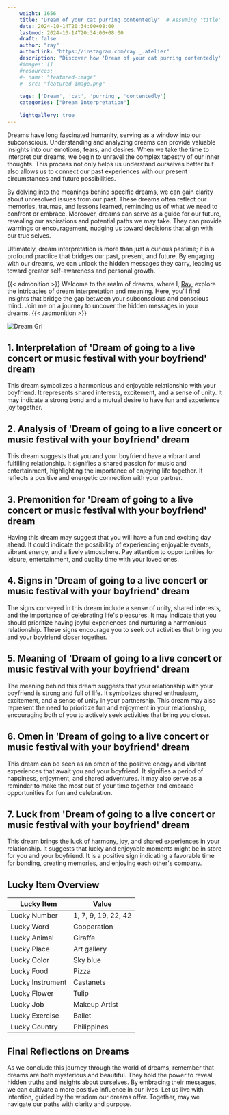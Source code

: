 ```yaml
---
    weight: 1656
    title: "Dream of your cat purring contentedly"  # Assuming 'title' column exists
    date: 2024-10-14T20:34:00+08:00
    lastmod: 2024-10-14T20:34:00+08:00
    draft: false
    author: "ray"
    authorLink: "https://instagram.com/ray._.atelier"
    description: "Discover how 'Dream of your cat purring contentedly' can interpret your future and uncover its significant meanings in your life."
    #images: []
    #resources:
    #- name: "featured-image"
    #  src: "featured-image.png"
    
    tags: ['Dream', 'cat', 'purring', 'contentedly']
    categories: ["Dream Interpretation"]
    
    lightgallery: true
---
```

    
Dreams have long fascinated humanity, serving as a window into our subconscious. Understanding and analyzing dreams can provide valuable insights into our emotions, fears, and desires. When we take the time to interpret our dreams, we begin to unravel the complex tapestry of our inner thoughts. This process not only helps us understand ourselves better but also allows us to connect our past experiences with our present circumstances and future possibilities.

By delving into the meanings behind specific dreams, we can gain clarity about unresolved issues from our past. These dreams often reflect our memories, traumas, and lessons learned, reminding us of what we need to confront or embrace. Moreover, dreams can serve as a guide for our future, revealing our aspirations and potential paths we may take. They can provide warnings or encouragement, nudging us toward decisions that align with our true selves.

Ultimately, dream interpretation is more than just a curious pastime; it is a profound practice that bridges our past, present, and future. By engaging with our dreams, we can unlock the hidden messages they carry, leading us toward greater self-awareness and personal growth.

{{< admonition >}}
Welcome to the realm of dreams, where I, [Ray](https://instagram.com/ray._.atelier), explore the intricacies of dream interpretation and meaning. Here, you’ll find insights that bridge the gap between your subconscious and conscious mind. Join me on a journey to uncover the hidden messages in your dreams.
{{< /admonition >}}

![Dream Grl](https://cdn.pixabay.com/photo/2017/11/02/03/35/gothic-2910057_1280.jpg "Dream Grl")

## 1. Interpretation of 'Dream of going to a live concert or music festival with your boyfriend' dream
 This dream symbolizes a harmonious and enjoyable relationship with your boyfriend. It represents shared interests, excitement, and a sense of unity. It may indicate a strong bond and a mutual desire to have fun and experience joy together.

## 2. Analysis of 'Dream of going to a live concert or music festival with your boyfriend' dream
 This dream suggests that you and your boyfriend have a vibrant and fulfilling relationship. It signifies a shared passion for music and entertainment, highlighting the importance of enjoying life together. It reflects a positive and energetic connection with your partner.

## 3. Premonition for 'Dream of going to a live concert or music festival with your boyfriend' dream
 Having this dream may suggest that you will have a fun and exciting day ahead. It could indicate the possibility of experiencing enjoyable events, vibrant energy, and a lively atmosphere. Pay attention to opportunities for leisure, entertainment, and quality time with your loved ones.

## 4. Signs in 'Dream of going to a live concert or music festival with your boyfriend' dream
 The signs conveyed in this dream include a sense of unity, shared interests, and the importance of celebrating life's pleasures. It may indicate that you should prioritize having joyful experiences and nurturing a harmonious relationship. These signs encourage you to seek out activities that bring you and your boyfriend closer together.

## 5. Meaning of 'Dream of going to a live concert or music festival with your boyfriend' dream
 The meaning behind this dream suggests that your relationship with your boyfriend is strong and full of life. It symbolizes shared enthusiasm, excitement, and a sense of unity in your partnership. This dream may also represent the need to prioritize fun and enjoyment in your relationship, encouraging both of you to actively seek activities that bring you closer.

## 6. Omen in 'Dream of going to a live concert or music festival with your boyfriend' dream
 This dream can be seen as an omen of the positive energy and vibrant experiences that await you and your boyfriend. It signifies a period of happiness, enjoyment, and shared adventures. It may also serve as a reminder to make the most out of your time together and embrace opportunities for fun and celebration.

## 7. Luck from 'Dream of going to a live concert or music festival with your boyfriend' dream
 This dream brings the luck of harmony, joy, and shared experiences in your relationship. It suggests that lucky and enjoyable moments might be in store for you and your boyfriend. It is a positive sign indicating a favorable time for bonding, creating memories, and enjoying each other's company.

## Lucky Item Overview
| Lucky Item          | Value              |
|---------------|--------------------|
| Lucky Number        | 1, 7, 9, 19, 22, 42  |
| Lucky Word          | Cooperation |
| Lucky Animal        | Giraffe |
| Lucky Place         | Art gallery     |
| Lucky Color         | Sky blue     |
| Lucky Food          | Pizza      |
| Lucky Instrument    | Castanets |
| Lucky Flower        | Tulip    |
| Lucky Job           | Makeup Artist       |
| Lucky Exercise      | Ballet  |
| Lucky Country       | Philippines    |


##  Final Reflections on Dreams

As we conclude this journey through the world of dreams, remember that dreams are both mysterious and beautiful. They hold the power to reveal hidden truths and insights about ourselves. By embracing their messages, we can cultivate a more positive influence in our lives. Let us live with intention, guided by the wisdom our dreams offer. Together, may we navigate our paths with clarity and purpose.
